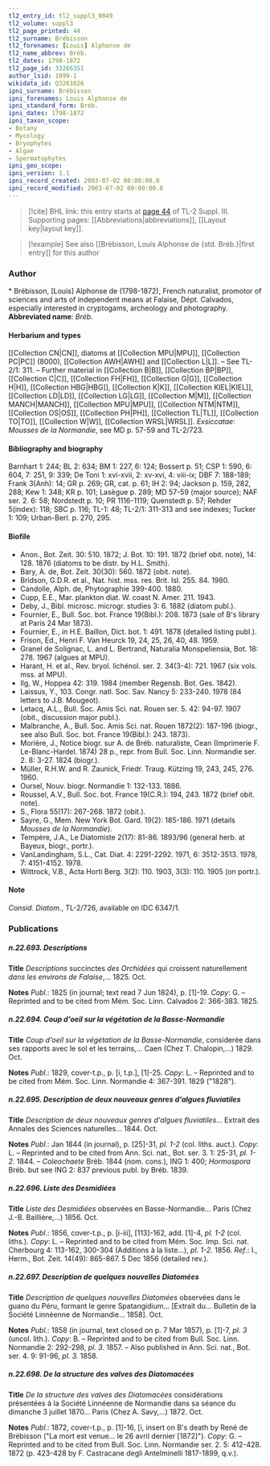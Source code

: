 ```yaml
---
tl2_entry_id: tl2_suppl3_0049
tl2_volume: suppl3
tl2_page_printed: 44
tl2_surname: Brébisson
tl2_forenames: [Louis] Alphonse de
tl2_name_abbrev: Bréb.
tl2_dates: 1798-1872
tl2_page_id: 33266351
author_lsid: 1099-1
wikidata_id: Q3261026
ipni_surname: Brébisson
ipni_forenames: Louis Alphonse de
ipni_standard_form: Bréb.
ipni_dates: 1798-1872
ipni_taxon_scope: 
- Botany
- Mycology
- Bryophytes
- Algae
- Spermatophytes
ipni_geo_scope: 
ipni_version: 1.1
ipni_record_created: 2003-07-02 00:00:00.0
ipni_record_modified: 2003-07-02 00:00:00.0
---
```



> [!cite] BHL link: this entry starts at [page 44](https://www.biodiversitylibrary.org/page/33266351) of TL-2 Suppl. III.
> Supporting pages: [[Abbreviations|abbreviations]], [[Layout key|layout key]].

> [!example] See also [[Brébisson, Louis Alphonse de {std. Bréb.}|first entry]] for this author

### Author

\* Brébisson, \[Louis\] Alphonse de (1798-1872), French naturalist, promotor of sciences and arts of independent means at Falaise, Dépt. Calvados, especially interested in cryptogams, archeology and photography. 
**Abbreviated name**: *Bréb.*

#### Herbarium and types

[[Collection CN|CN]], diatoms at [[Collection MPU|MPU]], [[Collection PC|PC]] (8000), [[Collection AWH|AWH]] and [[Collection L|L]]. – See TL-2/1: 311. – Further material in [[Collection B|B]], [[Collection BP|BP]], [[Collection C|C]], [[Collection FH|FH]], [[Collection G|G]], [[Collection H|H]], [[Collection HBG|HBG]], [[Collection K|K]], [[Collection KIEL|KIEL]], [[Collection LD|LD]], [[Collection LG|LG]], [[Collection M|M]], [[Collection MANCH|MANCH]], [[Collection MPU|MPU]], [[Collection NTM|NTM]], [[Collection OS|OS]], [[Collection PH|PH]], [[Collection TL|TL]], [[Collection TO|TO]], [[Collection W|W]], [[Collection WRSL|WRSL]].
*Exsiccatae*: *Mousses de la Normandie*, see MD p. 57-59 and TL-2/723.

#### Bibliography and biography

Barnhart 1: 244; BL 2: 634; BM 1: 227, 6: 124; Bossert p. 51; CSP 1: 590, 6: 604, 7: 251, 9: 339; De Toni 1: xvi-xvii, 2: xv-xvi, 4: viii-ix; DBF 7: 188-189; Frank 3(Anh): 14; GR p. 269; GR, cat. p. 61; IH 2: 94; Jackson p. 159, 282, 288; Kew 1: 348; KR p. 101; Lasègue p. 289; MD 57-59 (major source); NAF ser. 2. 6: 58; Nordstedt p. 10; PR 1116-1119; Quenstedt p. 57; Rehder 5(index): 118; SBC p. 116; TL-1: 48; TL-2/1: 311-313 and see indexes; Tucker 1: 109; Urban-Berl. p. 270, 295.

#### Biofile

- Anon., Bot. Zeit. 30: 510. 1872; J. Bot. 10: 191. 1872 (brief obit. note), 14: 128. 1876 (diatoms to be distr. by H.L. Smith).
- Bary, A. de, Bot. Zeit. 30(30): 560. 1872 (obit. note).
- Bridson, G.D.R. et al., Nat. hist. mss. res. Brit. Isl. 255. 84. 1980.
- Candolle, Alph. de, Phytographie 399-400. 1880.
- Cupp, E.E., Mar. plankton diat. W. coast N. Amer. 211. 1943.
- Deby, J., Bibl. microsc. microgr. studies 3: 6. 1882 (diatom publ.).
- Fournier, E., Bull. Soc. bot. France 19(Bibl.): 208. 1873 (sale of B's library at Paris 24 Mar 1873).
- Fournier, E., *in* H.E. Baillon, Dict. bot. 1: 491. 1878 (detailed listing publ.).
- Frison, Ed., Henri F. Van Heurck 19, 24, 25, 26, 40, 48. 1959.
- Granel de Solignac, L. and L. Bertrand, Naturalia Monspeliensia, Bot. 18: 278. 1967 (algues at MPU).
- Harant, H. et al., Rev. bryol. lichénol. ser. 2. 34(3-4): 721. 1967 (six vols. mss. at MPU).
- Ilg, W., Hoppea 42: 319. 1984 (member Regensb. Bot. Ges. 1842).
- Laissus, Y., 103. Congr. natl. Soc. Sav. Nancy 5: 233-240. 1978 (84 letters to J.B. Mougeot).
- Letacq, A.L., Bull. Soc. Amis Sci. nat. Rouen ser. 5. 42: 94-97. 1907 (obit., discussion major publ.).
- Malbranche, A., Bull. Soc. Amis Sci. nat. Rouen 1872(2): 187-196 (biogr., see also Bull. Soc. bot. France 19(Bibl.): 243. 1873).
- Morière, J., Notice biogr. sur A. de Bréb. naturaliste, Cean (Imprimerie F. Le-Blanc-Hardel. 1874) 28 p., repr. from Bull. Soc. Linn. Normandie ser. 2. 8: 3-27. 1824 (biogr.).
- Müller, R.H.W. and R. Zaunick, Friedr. Traug. Kützing 19, 243, 245, 276. 1960.
- Oursel, Nouv. biogr. Normandie 1: 132-133. 1886.
- Roussel, A.V., Bull. Soc. bot. France 19(C.R.): 194, 243. 1872 (brief obit. note).
- S., Flora 55(17): 267-268. 1872 (obit.).
- Sayre, G., Mem. New York Bot. Gard. 19(2): 185-186. 1971 (details *Mousses de la Normandie*).
- Tempère, J.A., Le Diatomiste 2(17): 81-86. 1893/96 (general herb. at Bayeux, biogr., portr.).
- VanLandingham, S.L., Cat. Diat. 4: 2291-2292. 1971, 6: 3512-3513. 1978, 7: 4151-4152. 1978.
- Wittrock, V.B., Acta Horti Berg. 3(2): 110. 1903, 3(3): 110. 1905 (on portr.).

#### Note

*Consid. Diatom.*, TL-2/726, available on IDC 6347/1.

### Publications

##### n.22.693. Descriptions

**Title**
*Descriptions* succinctes *des Orchidées* qui croissent naturellement *dans les environs de Falaise*,... 1825. Oct.

**Notes**
*Publ*.: 1825 (in journal; text read 7 Jun 1824), p. \[1\]-19. *Copy*: G. – Reprinted and to be cited from Mém. Soc. Linn. Calvados 2: 366-383. 1825.

##### n.22.694. Coup d'oeil sur la végétation de la Basse-Normandie

**Title**
*Coup d'oeil sur la végétation de la Basse-Normandie*, considerée dans ses rapports avec le sol et les terrains,... Caen (Chez T. Chalopin,...) 1829. Oct.

**Notes**
*Publ*.: 1829, cover-t.p., p. \[i, t.p.\], \[1\]-25. *Copy*: L. – Reprinted and to be cited from Mém. Soc. Linn. Normandie 4: 367-391. 1829 ("1828").

##### n.22.695. Description de deux nouveaux genres d'algues fluviatiles

**Title**
*Description de deux nouveaux genres d'algues fluviatiles*... Extrait des Annales des Sciences naturelles... 1844. Oct.

**Notes**
*Publ*.: Jan 1844 (in journal), p. \[25\]-31, *pl. 1-2* (col. liths. auct.). *Copy*: L. – Reprinted and to be cited from Ann. Sci. nat., Bot. ser. 3. 1: 25-31, *pl. 1-2.* 1844. – *Coleochaete* Bréb. 1844 (nom. cons.), ING 1: 400; *Hormospora* Bréb. but see ING 2: 837 previous publ. by Bréb. 1839.

##### n.22.696. Liste des Desmidiées

**Title**
*Liste des Desmidiées* observées en Basse-Normandie... Paris (Chez J.-B. Baillière,...) 1856. Oct.

**Notes**
*Publ*.: 1856, cover-t.p., p. \[i-iii\], \[113\]-162, add. \[1\]-4, *pl. 1-2* (col. liths.). *Copy*: L. – Reprinted and to be cited from Mém. Soc. Imp. Sci. nat. Cherbourg 4: 113-162, 300-304 (Additions à la liste...), *pl. 1-2.* 1856.
*Ref*.: I., Herm., Bot. Zeit. 14(49): 865-867. 5 Dec 1856 (detailed rev.).

##### n.22.697. Description de quelques nouvelles Diatomées

**Title**
*Description de quelques nouvelles Diatomées* observées dans le guano du Péru, formant le genre Spatangidium... \[Extrait du... Bulletin de la Société Linnéenne de Normandie... 1858\]. Oct.

**Notes**
*Publ*.: 1858 (in journal, text closed on p. 7 Mar 1857), p. \[1\]-7, *pl. 3* (uncol. lith.). *Copy*: B.  – Reprinted and to be cited from Bull. Soc. Linn. Normandie 2: 292-298, *pl. 3.* 1857. – Also published in Ann. Sci. nat., Bot. ser. 4. 9: 91-96, *pl. 3.* 1858.

##### n.22.698. De la structure des valves des Diatomacées

**Title**
*De la structure des valves des Diatomacées* considérations présentées à la Société Linnéenne de Normandie dans sa séance du dimanche 3 juillet 1870... Paris (Chez A. Savy,...) 1872. Oct.

**Notes**
*Publ*.: 1872, cover-t.p., p. \[1\]-16, \[i, insert on B's death by René de Brébisson ("La mort est venue... le 26 avril dernier \[1872\]"). *Copy*: G. – Reprinted and to be cited from Bull. Soc. Linn. Normandie ser. 2. 5: 412-428. 1872 (p. 423-428 by F. Castracane degli Antelminelli 1817-1899, q.v.).

